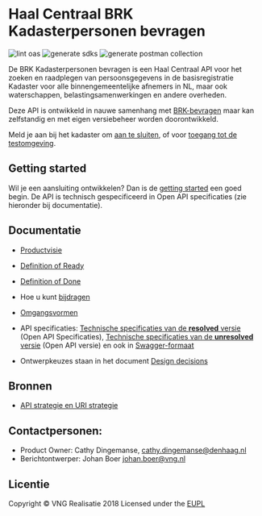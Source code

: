 # Haal Centraal BRK Kadasterpersonen bevragen

![lint oas](https://github.com/VNG-Realisatie/Haal-Centraal-Kadasterpersonen-bevragen/workflows/lint-oas/badge.svg)
![generate sdks](https://github.com/VNG-Realisatie/Haal-Centraal-Kadasterpersonen-bevragen/workflows/generate-sdks/badge.svg)
![generate postman collection](https://github.com/VNG-Realisatie/Haal-Centraal-Kadasterpersonen-bevragen/workflows/generate-postman-collection/badge.svg)

De BRK Kadasterpersonen bevragen is een Haal Centraal API voor het zoeken en raadplegen van persoonsgegevens in de basisregistratie Kadaster voor alle binnengemeentelijke afnemers in NL, maar ook waterschappen, belastingsamenwerkingen en andere overheden.

Deze API is ontwikkeld in nauwe samenhang met [BRK-bevragen](https://github.com/VNG-Realisatie/Haal-Centraal-BRK-bevragen) maar kan zelfstandig en met eigen versiebeheer worden doorontwikkeld.

Meld je aan bij het kadaster om [aan te sluiten](https://formulieren.kadaster.nl/aanmelden_brk_bevragen), of voor [toegang tot de testomgeving](https://formulieren.kadaster.nl/aanmelden_brk_bevragen).

## Getting started
Wil je een aansluiting ontwikkelen? Dan is de [getting started](./docs/getting-started.md) een goed begin. De API is technisch gespecificeerd in Open API specificaties (zie hieronder bij documentatie).

## Documentatie
* [Productvisie](https://github.com/VNG-Realisatie/BRK-bevragingen/blob/master/docs/productvision.md)
* [Definition of Ready](https://github.com/VNG-Realisatie/BRK-bevragingen/blob/master/docs/definition_of_ready.md)
* [Definition of Done](https://github.com/VNG-Realisatie/BRK-bevragingen/blob/master/docs/definition_of_done.md)
* Hoe u kunt [bijdragen](https://github.com/VNG-Realisatie/Tutorial/blob/master/CONTRIBUTING.md)
* [Omgangsvormen](https://github.com/VNG-Realisatie/Tutorial/blob/master/CODE_OF_CONDUCT.md)

* API specificaties: [Technische specificaties van de **resolved** versie](./tree/master/specificatie/genereervariant) (Open API Specificaties), [Technische specificaties van de **unresolved** versie](./tree/master/specificatie) (Open API versie) en ook in [Swagger-formaat](https://petstore.swagger.io/?url=https://raw.githubusercontent.com/VNG-Realisatie/Haal-Centraal-Kadasterpersonen-bevragen/master/specificatie/genereervariant/openapi.yaml)

* Ontwerpkeuzes staan in het document [Design decisions](https://github.com/VNG-Realisatie/BRK-bevragingen/blob/master/docs/design_decisions.md)

## Bronnen
* [API strategie en URI strategie](https://aandeslagmetdeomgevingswet.nl/digitaal-stelsel/documenten/documenten/api-uri-strategie/)

## Contactpersonen:
* Product Owner: Cathy Dingemanse, cathy.dingemanse@denhaag.nl
* Berichtontwerper: Johan Boer johan.boer@vng.nl

## Licentie
Copyright &copy; VNG Realisatie 2018
Licensed under the [EUPL](https://github.com/VNG-Realisatie/Haal-Centraal-BRK-bevragen/blob/master/LICENCE.md)
